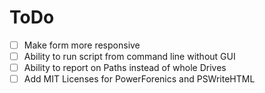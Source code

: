 # ToDo
- [ ] Make form more responsive
 - [ ] Ability to run script from command line without GUI
 - [ ] Ability to report on Paths instead of whole Drives 
 - [ ] Add MIT Licenses for PowerForenics and PSWriteHTML
